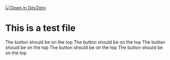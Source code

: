 [![Open in DevZero](https://assets.devzero.io/open-in-devzero.svg)](https://www.devzero.io/dashboard/recipes/new?repo-url=https://github.com/alcrishub/test)

# This is a test file

The button should be on the top
The button should be on the top
The button should be on the top
The button should be on the top
The button should be on the top
